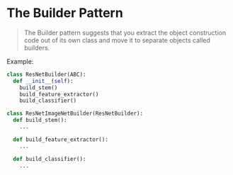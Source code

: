 # The Builder Pattern

> The Builder pattern suggests that you extract the object construction code out of its own class and move it to separate objects called builders.

Example:

```python
class ResNetBuilder(ABC):
  def __init__(self):
    build_stem()
    build_feature_extractor()
    build_classifier()

class ResNetImageNetBuilder(ResNetBuilder):
  def build_stem():
    ...

  def build_feature_extractor():
    ...

  def build_classifier():
    ...

```
